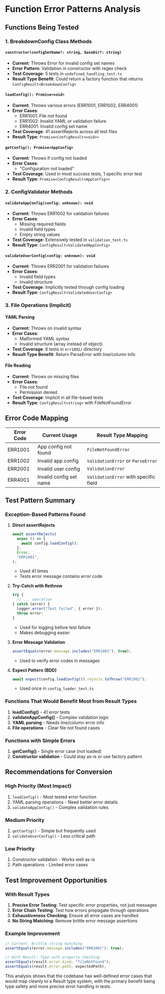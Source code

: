 # Function Error Patterns Analysis

## Functions Being Tested

### 1. BreakdownConfig Class Methods

#### `constructor(configSetName?: string, baseDir?: string)`

- **Current**: Throws Error for invalid config set names
- **Error Pattern**: Validation in constructor with regex check
- **Test Coverage**: 5 tests in `undefined_handling_test.ts`
- **Result Type Benefit**: Could return a factory function that returns `ConfigResult<BreakdownConfig>`

#### `loadConfig(): Promise<void>`

- **Current**: Throws various errors (ERR1001, ERR1002, ERR4001)
- **Error Cases**:
  - ERR1001: File not found
  - ERR1002: Invalid YAML or validation failure
  - ERR4001: Invalid config set name
- **Test Coverage**: 41 assertRejects across all test files
- **Result Type**: `Promise<ConfigResult<void>>`

#### `getConfig(): Promise<AppConfig>`

- **Current**: Throws if config not loaded
- **Error Cases**:
  - "Configuration not loaded"
- **Test Coverage**: Used in most success tests, 1 specific error test
- **Result Type**: `Promise<ConfigResult<AppConfig>>`

### 2. ConfigValidator Methods

#### `validateAppConfig(config: unknown): void`

- **Current**: Throws ERR1002 for validation failures
- **Error Cases**:
  - Missing required fields
  - Invalid field types
  - Empty string values
- **Test Coverage**: Extensively tested in `validation_test.ts`
- **Result Type**: `ConfigResult<ValidatedAppConfig>`

#### `validateUserConfig(config: unknown): void`

- **Current**: Throws ERR2001 for validation failures
- **Error Cases**:
  - Invalid field types
  - Invalid structure
- **Test Coverage**: Implicitly tested through config loading
- **Result Type**: `ConfigResult<ValidatedUserConfig>`

### 3. File Operations (Implicit)

#### YAML Parsing

- **Current**: Throws on invalid syntax
- **Error Cases**:
  - Malformed YAML syntax
  - Invalid structure (array instead of object)
- **Test Coverage**: 6 tests in `err1002/` directory
- **Result Type Benefit**: Return ParseError with line/column info

#### File Reading

- **Current**: Throws on missing files
- **Error Cases**:
  - File not found
  - Permission denied
- **Test Coverage**: Implicit in all file-based tests
- **Result Type**: `ConfigResult<string>` with FileNotFoundError

## Error Code Mapping

| Error Code | Current Usage           | Result Type Mapping                   |
| ---------- | ----------------------- | ------------------------------------- |
| ERR1001    | App config not found    | `FileNotFoundError`                   |
| ERR1002    | Invalid app config      | `ValidationError` or `ParseError`     |
| ERR2001    | Invalid user config     | `ValidationError`                     |
| ERR4001    | Invalid config set name | `ValidationError` with specific field |

## Test Pattern Summary

### Exception-Based Patterns Found

1. **Direct assertRejects**
   ```typescript
   await assertRejects(
     async () => {
       await config.loadConfig();
     },
     Error,
     "ERR1001",
   );
   ```
   - Used 41 times
   - Tests error message contains error code

2. **Try-Catch with Rethrow**
   ```typescript
   try {
     // ... operation
   } catch (error) {
     logger.error("Test failed", { error });
     throw error;
   }
   ```
   - Used for logging before test failure
   - Makes debugging easier

3. **Error Message Validation**
   ```typescript
   assertEquals(error.message.includes("ERR1001"), true);
   ```
   - Used to verify error codes in messages

4. **Expect Pattern (BDD)**
   ```typescript
   await expect(config.loadConfig()).rejects.toThrow("ERR1001");
   ```
   - Used once in `config_loader_test.ts`

### Functions That Would Benefit Most from Result Types

1. **loadConfig()** - 41 error tests
2. **validateAppConfig()** - Complex validation logic
3. **YAML parsing** - Needs line/column error info
4. **File operations** - Clear file not found cases

### Functions with Simple Errors

1. **getConfig()** - Single error case (not loaded)
2. **Constructor validation** - Could stay as-is or use factory pattern

## Recommendations for Conversion

### High Priority (Most Impact)

1. `loadConfig()` - Most tested error function
2. YAML parsing operations - Need better error details
3. `validateAppConfig()` - Complex validation rules

### Medium Priority

1. `getConfig()` - Simple but frequently used
2. `validateUserConfig()` - Less critical path

### Low Priority

1. Constructor validation - Works well as-is
2. Path operations - Limited error cases

## Test Improvement Opportunities

### With Result Types

1. **Precise Error Testing**: Test specific error properties, not just messages
2. **Error Chain Testing**: Test how errors propagate through operations
3. **Exhaustiveness Checking**: Ensure all error cases are handled
4. **No String Matching**: Remove brittle error message assertions

### Example Improvement

```typescript
// Current: Brittle string matching
assertEquals(error.message.includes("ERR1001"), true);

// With Result: Type-safe property checking
assertEquals(result.error.kind, "fileNotFound");
assertEquals(result.error.path, expectedPath);
```

This analysis shows that the codebase has well-defined error cases that would map cleanly to a Result type system, with the primary benefit being type safety and more precise error handling in tests.

